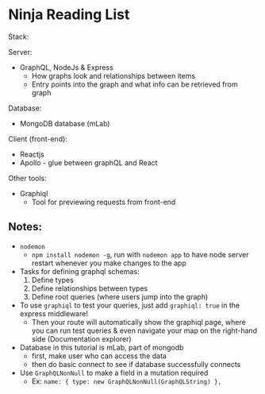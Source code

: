 # Ninja Reading List

Stack:

Server:

-   GraphQL, NodeJs & Express
    -   How graphs look and relationships between items
    -   Entry points into the graph and what info can be retrieved from graph

Database:

-   MongoDB database (mLab)

Client (front-end):

-   Reactjs
-   Apollo - glue between graphQL and React

Other tools:

-   Graphiql
    -   Tool for previewing requests from front-end

## Notes:

-   `nodemon`
    -   `npm install nodemon -g`, run with `nodemon app` to have node server restart whenever you make changes to the app
-   Tasks for defining graphql schemas:
    1. Define types
    1. Define relationships between types
    1. Define root queries (where users jump into the graph)
-   To use `graphiql` to test your queries, just add `graphiql: true` in the express middleware!
    -   Then your route will automatically show the graphiql page, where you can run test queries & even navigate your map on the right-hand side (Documentation explorer)
-   Database in this tutorial is mLab, part of mongodb
    -   first, make user who can access the data
    -   then do basic connect to see if database successfully connects
-   Use `GraphQLNonNull` to make a field in a mutation required
    -   Ex: `name: { type: new GraphQLNonNull(GraphQLString) },`
